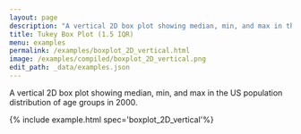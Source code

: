 ```yaml
---
layout: page
description: "A vertical 2D box plot showing median, min, and max in the US population distribution of age groups in 2000."
title: Tukey Box Plot (1.5 IQR)
menu: examples
permalink: /examples/boxplot_2D_vertical.html
image: /examples/compiled/boxplot_2D_vertical.png
edit_path: _data/examples.json
---
```


A vertical 2D box plot showing median, min, and max in the US population distribution of age groups in 2000.

{% include example.html spec='boxplot_2D_vertical'%}

